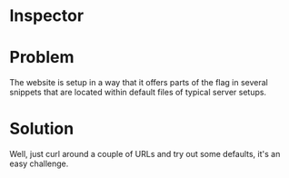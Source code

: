 
# Inspector


# Problem

The website is setup in a way that it offers parts of the
flag in several snippets that are located within default
files of typical server setups.


# Solution

Well, just curl around a couple of URLs and try out some
defaults, it's an easy challenge.

